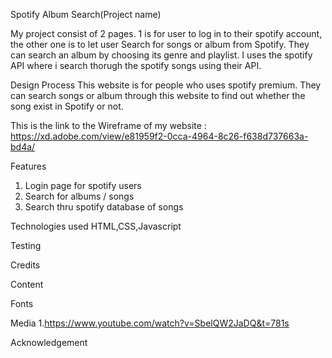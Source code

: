Spotify Album Search(Project name)

My project consist of 2 pages. 1 is for user to log in to their spotify account, the other one is to let user
Search for songs or album from Spotify. They can search an album by choosing its genre and playlist. I uses the spotify API where i search
thorugh the spotify songs using their API.

Design Process
This website is for people who uses spotify premium. They can search songs or album through this website to find out whether the song exist in Spotify 
or not.

This is the link to the Wireframe of my website : https://xd.adobe.com/view/e81959f2-0cca-4964-8c26-f638d737663a-bd4a/


Features
1. Login page for spotify users
2. Search for albums / songs 
3. Search thru spotify database of songs


Technologies used
HTML,CSS,Javascript

Testing

Credits

Content


Fonts


Media
1.https://www.youtube.com/watch?v=SbelQW2JaDQ&t=781s





Acknowledgement

